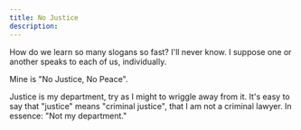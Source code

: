 ```yaml
---
title: No Justice
description:
---
```


How do we learn so many slogans so fast?  I'll never know.  I suppose one or another speaks to each of us, individually.

Mine is "No Justice, No Peace".

Justice is my department, try as I might to wriggle away from it.  It's easy to say that "justice" means "criminal justice", that I am not a criminal lawyer.  In essence: "Not my department."